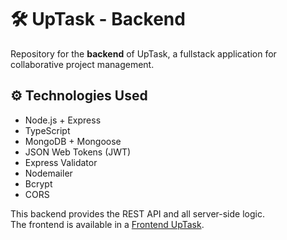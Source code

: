 # 🛠️ UpTask - Backend

Repository for the **backend** of UpTask, a fullstack application for collaborative project management.

## ⚙️ Technologies Used

- Node.js + Express  
- TypeScript  
- MongoDB + Mongoose  
- JSON Web Tokens (JWT)  
- Express Validator  
- Nodemailer  
- Bcrypt  
- CORS  

This backend provides the REST API and all server-side logic.  
The frontend is available in a [Frontend UpTask](https://github.com/codeRazX/Uptask--Frontend).  
